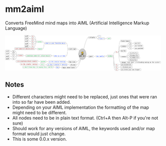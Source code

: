 # mm2aiml

Converts FreeMind mind maps into AIML (Artificial Intelligence Markup Language)

<p align="center">
<img src="https://raw.githubusercontent.com/xrazybud/mm2aiml/master/miv-example.png" width=800>
</p>

## Notes
- Different characters might need to be replaced, just ones that were ran into so far have been added.
- Depending on your AIML implementation the formatting of the map might need to be different.
- All nodes need to be in plain text format. (Ctrl+A then Alt-P if you're not sure)
- Should work for any versions of AIML, the keywords used and/or map format would just change.
- This is some 0.0.x version.
